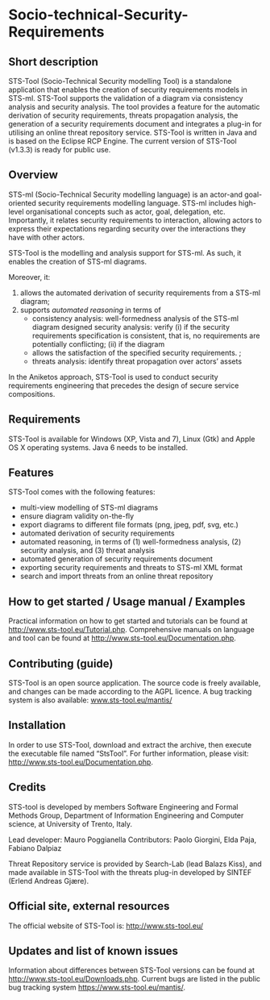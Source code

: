 Socio-technical-Security-Requirements
=====================================

Short description
-----------------
STS-Tool (Socio-Technical Security modelling Tool) is a standalone application that enables the creation of security requirements models in STS-ml. STS-Tool supports the validation of a diagram via consistency analysis and security analysis.  The tool provides a feature for the automatic derivation of security requirements, threats propagation analysis, the generation of a security requirements document and integrates a plug-in for utilising an online threat repository service. STS-Tool is written in Java and is based on the Eclipse RCP Engine. The current version of STS-Tool (v1.3.3) is ready for public use.

Overview 
--------
STS-ml (Socio-Technical Security modelling language) is an actor-and goal-oriented security requirements modelling language. STS-ml includes high-level organisational concepts such as actor, goal, delegation, etc. Importantly, it relates security requirements to interaction, allowing actors to express their expectations regarding security over the interactions they have with other actors. 

STS-Tool is the modelling and analysis support for STS-ml. As such, it enables the creation of STS-ml diagrams. 

Moreover, it:
1. allows the automated derivation of security requirements from a STS-ml diagram; 
2. supports *automated reasoning* in terms of 
	* consistency  analysis: well-formedness analysis of the STS-ml diagram designed 
security analysis: verify (i) if the security requirements specification is consistent, that is, no requirements are potentially conflicting; (ii) if the diagram 	
	* allows the satisfaction of the specified security requirements. ; 
	* threats analysis: identify threat propagation over actors’ assets

In the Aniketos approach, STS-Tool is used to conduct security requirements engineering that precedes the design of secure service compositions.

Requirements
------------
STS-Tool is available for Windows (XP, Vista and 7), Linux (Gtk) and Apple OS X operating systems. Java 6 needs to be installed.

Features
--------
STS-Tool comes with the following features:
* 	multi-view modelling of STS-ml diagrams
*	ensure diagram validity on-the-fly
*	export diagrams to different file formats (png, jpeg, pdf, svg, etc.)
*	automated derivation of security requirements
*	automated reasoning, in terms of (1) well-formedness analysis, (2) security analysis, and (3) threat analysis 
*	automated generation of security requirements document
*	exporting security requirements and threats to STS-ml XML format
* 	search and import threats from an online threat repository


How to get started / Usage manual / Examples
--------------------------------------------
Practical information on how to get started and tutorials can be found at http://www.sts-tool.eu/Tutorial.php. Comprehensive manuals on language and tool can be found at http://www.sts-tool.eu/Documentation.php.

Contributing (guide)
--------------------
STS-Tool is an open source application. The source code is freely available, and changes can be made according to the AGPL licence. A bug tracking system is also available:
www.sts-tool.eu/mantis/

Installation
------------
In order to use STS-Tool, download and extract the archive, then execute the executable file named “StsTool”. For further information, please visit:	 
http://www.sts-tool.eu/Documentation.php.

Credits
-------
STS-tool is developed by members Software Engineering and Formal Methods Group, Department of Information Engineering and Computer science, at University of Trento, Italy.

Lead developer: Mauro Poggianella
Contributors: Paolo Giorgini, Elda Paja, Fabiano Dalpiaz

Threat Repository service is provided by Search-Lab (lead Balazs Kiss), and made available in STS-Tool with the threats plug-in developed by SINTEF (Erlend Andreas Gjære).

Official site, external resources
---------------------------------
The official website of STS-Tool is: http://www.sts-tool.eu/

Updates and list of known issues
--------------------------------
Information about differences between STS-Tool versions can be found at http://www.sts-tool.eu/Downloads.php. Current bugs are listed in the public bug tracking system https://www.sts-tool.eu/mantis/.
